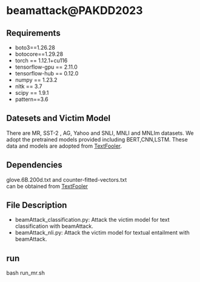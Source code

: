 # beamattack@PAKDD2023


## Requirements

- boto3==1.26.28
- botocore==1.29.28
- torch == 1.12.1+cu116
- tensorflow-gpu == 2.11.0
- tensorflow-hub == 0.12.0
- numpy == 1.23.2
- nltk == 3.7
- scipy == 1.9.1
- pattern==3.6



## Datesets and Victim Model
There are  MR, SST-2 , AG, Yahoo and  SNLI, MNLI and MNLIm datasets. 
We adopt the pretrained models provided including BERT,CNN,LSTM. 
These data and models are adopted from   [TextFooler](https://github.com/jind11/TextFooler).


## Dependencies
glove.6B.200d.txt and  counter-fitted-vectors.txt  
can be obtained from  [TextFooler](https://github.com/jind11/TextFooler)


## File Description
- beamAttack_classification.py: Attack the victim model for text classification with beamAttack.
- beamAttack_nli.py: Attack the victim model for textual entailment with beamAttack.

## run
bash run_mr.sh
